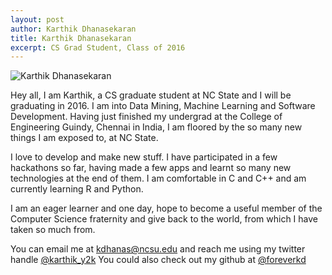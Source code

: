 ```yaml
---
layout: post
author: Karthik Dhanasekaran
title: Karthik Dhanasekaran
excerpt: CS Grad Student, Class of 2016
---
```


 
![Karthik Dhanasekaran]({{site.url}}/img/kd.jpg)

Hey all, I am Karthik, a CS graduate student at NC State and I will be graduating in 2016. I am into Data Mining, Machine Learning and Software Development. Having just finished my undergrad at the College of Engineering Guindy, Chennai in India, I am floored by the so many new things I am exposed to, at NC State.

I love to develop and make new stuff. I have participated in a few hackathons so far, having made a few apps and learnt so many new technologies at the end of them. I am comfortable in C and C++ and am currently learning R and Python.

I am an eager learner and one day, hope to become a useful member of the Computer Science fraternity and give back to the world, from which I have taken so much from.

You can email me at kdhanas@ncsu.edu and reach me using my twitter handle [@karthik_y2k](https://twitter.com/karthik_y2k) You could also check out my github at [@foreverkd](http://github.com/foreverkd)
